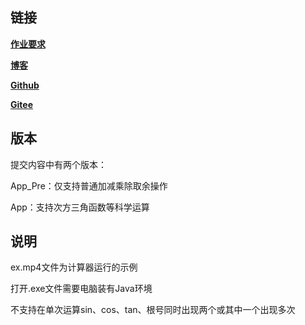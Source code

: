 ## 链接

**[作业要求](https://bbs.csdn.net/topics/617294583)**

**[博客](https://blog.csdn.net/Dawn_3563/article/details/133270616?spm=1001.2014.3001.5502)**

**[Github](https://github.com/983496556/SE_Calculator)**

**[Gitee](https://gitee.com/Chen_Linxu/SE_Calculator)**

## 版本

提交内容中有两个版本：

App_Pre：仅支持普通加减乘除取余操作

App：支持次方三角函数等科学运算

## 说明

ex.mp4文件为计算器运行的示例

打开.exe文件需要电脑装有Java环境

不支持在单次运算sin、cos、tan、根号同时出现两个或其中一个出现多次

